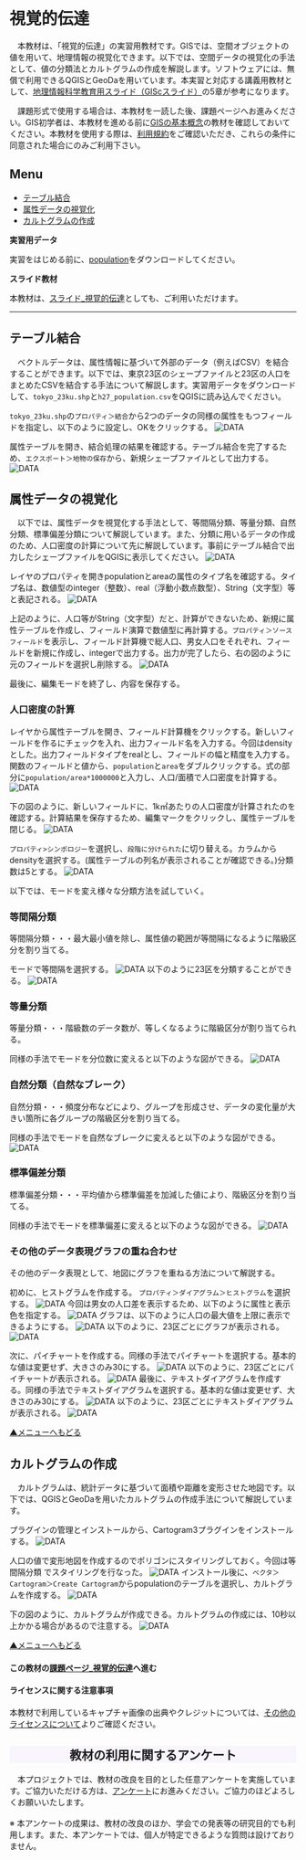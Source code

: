# 視覚的伝達
　本教材は、「視覚的伝達」の実習用教材です。GISでは、空間オブジェクトの値を用いて、地理情報の視覚化できます。以下では、空間データの視覚化の手法として、値の分類法とカルトグラムの作成を解説します。ソフトウェアには、無償で利用できるQGISとGeoDaを用いています。本実習と対応する講義用教材として、[地理情報科学教育用スライド（GIScスライド）]の5章が参考になります。

　課題形式で使用する場合は、本教材を一読した後、課題ページへお進みください。GIS初学者は、本教材を進める前に[GISの基本概念]の教材を確認しておいてください。本教材を使用する際は、[利用規約]をご確認いただき、これらの条件に同意された場合にのみご利用下さい。

[地理情報科学教育用スライド（GIScスライド）]:http://curricula.csis.u-tokyo.ac.jp/slide/5.html

**Menu**
------
* [テーブル結合](#テーブル結合)
* [属性データの視覚化](#属性データの視覚化)
* [カルトグラムの作成](#カルトグラムの作成)

**実習用データ**

実習をはじめる前に、[population]をダウンロードしてください。

**スライド教材**

本教材は、[スライド_視覚的伝達]としても、ご利用いただけます。

[population]:https://github.com/gis-oer/datasets/raw/master/population.zip

----------

## テーブル結合
　ベクトルデータは、属性情報に基づいて外部のデータ（例えばCSV）を結合することができます。以下では、東京23区のシェープファイルと23区の人口をまとめたCSVを結合する手法について解説します。実習用データをダウンロードして、`tokyo_23ku.shp`と`h27_population.csv`をQGISに読み込んでください。

`tokyo_23ku.shp`の`プロパティ＞結合`から2つのデータの同様の属性をもつフィールドを指定し、以下のように設定し、OKをクリックする。
![DATA](pic/21pic_1-1.png)

属性テーブルを開き、結合処理の結果を確認する。テーブル結合を完了するため、`エクスポート＞地物の保存`から、新規シェープファイルとして出力する。
![DATA](pic/21pic_1-2.png)

## 属性データの視覚化
　以下では、属性データを視覚化する手法として、等間隔分類、等量分類、自然分類、標準偏差分類について解説しています。また、分類に用いるデータの作成のため、人口密度の計算について先に解説しています。事前にテーブル結合で出力したシェープファイルをQGISに表示してください。
![DATA](pic/21pic_1.png)

レイヤのプロパティを開きpopulationとareaの属性のタイプ名を確認する。タイプ名は、数値型のinteger（整数）、real（浮動小数点数型）、String（文字型）等と表記される。
![DATA](pic/21pic_2.png)

上記のように、人口等がString（文字型）だと、計算ができないため、新規に属性テーブルを作成し、フィールド演算で数値型に再計算する。`プロパティ＞ソースフィールド`を表示し、フィールド計算機で総人口、男女人口をそれぞれ、フィールドを新規に作成し、integerで出力する。出力が完了したら、右の図のように元のフィールドを選択し削除する。
![DATA](pic/21pic_2-1.png)

最後に、編集モードを終了し、内容を保存する。

### 人口密度の計算
レイヤから属性テーブルを開き、フィールド計算機をクリックする。新しいフィールドを作るにチェックを入れ、出力フィールド名を入力する。今回はdensityとした。出力フィールドタイプをrealとし、フィールドの幅と精度を入力する。関数のフィールドと値から、`population`と`area`をダブルクリックする。式の部分に`population/area*1000000`と入力し、人口/面積で人口密度を計算する。
![DATA](pic/21pic_3.png)

下の図のように、新しいフィールドに、1k㎡あたりの人口密度が計算されたのを確認する。計算結果を保存するため、編集マークをクリックし、属性テーブルを閉じる。
![DATA](pic/21pic_4.png)

`プロパティ>シンポロジー`を選択し、`段階に分けられた`に切り替える。カラムからdensityを選択する。(属性テーブルの列名が表示されることが確認できる。)分類数は5とする。
![DATA](pic/21pic_5.png)

以下では、モードを変え様々な分類方法を試していく。

### 等間隔分類
等間隔分類・・・最大最小値を除し、属性値の範囲が等間隔になるように階級区分を割り当てる。

モードで等間隔を選択する。
![DATA](pic/21pic_5.png)
以下のように23区を分類することができる。
![DATA](pic/21pic_6.png)

### 等量分類
等量分類・・・階級数のデータ数が、等しくなるように階級区分が割り当てられる。

同様の手法でモードを分位数に変えると以下のような図ができる。
![DATA](pic/21pic_7.png)

### 自然分類（自然なブレーク）
自然分類・・・頻度分布などにより、グループを形成させ、データの変化量が大きい箇所に各グループの階級区分を割り当てる。

同様の手法でモードを自然なブレークに変えると以下のような図ができる。
![DATA](pic/21pic_8.png)

### 標準偏差分類
標準偏差分類・・・平均値から標準偏差を加減した値により、階級区分を割り当てる。

同様の手法でモードを標準偏差に変えると以下のような図ができる。
![DATA](pic/21pic_9.png)

### その他のデータ表現グラフの重ね合わせ
その他のデータ表現として、地図にグラフを重ねる方法について解説する。

初めに、ヒストグラムを作成する。
`プロパティ＞ダイアグラム＞ヒストグラム`を選択する。
![DATA](pic/21pic_10.png)
今回は男女の人口差を表示するため、以下のように属性と表示色を指定する。
![DATA](pic/21pic_11.png)
グラフは、以下のように人口の最大値を上限に表示できるようにする。
![DATA](pic/21pic_12.png)
以下のように、23区ごとにグラフが表示される。
![DATA](pic/21pic_13.png)

次に、パイチャートを作成する。同様の手法でパイチャートを選択する。基本的な値は変更せず、大きさのみ30にする。
![DATA](pic/21pic_14.png)
以下のように、23区ごとにパイチャートが表示される。
![DATA](pic/21pic_15.png)
最後に、テキストダイアグラムを作成する。同様の手法でテキストダイアグラムを選択する。基本的な値は変更せず、大きさのみ30にする。
![DATA](pic/21pic_16.png)
以下のように、23区ごとにテキストダイアグラムが表示される。
![DATA](pic/21pic_17.png)

[▲メニューへもどる]

## カルトグラムの作成
　カルトグラムは、統計データに基づいて面積や距離を変形させた地図です。以下では、QGISとGeoDaを用いたカルトグラムの作成手法について解説しています。

プラグインの管理とインストールから、Cartogram3プラグインをインストールする。
![DATA](pic/21pic_18.png)

人口の値で変形地図を作成するのでポリゴンにスタイリングしておく。今回は等間隔分類
でスタイリングを行なった。
![DATA](pic/21pic_19.png)
インストール後に、`ベクタ＞Cartogram＞Create Cartogram`からpopulationのテーブルを選択し、カルトグラムを作成する。
![DATA](pic/21pic_20.png)

下の図のように、カルトグラムが作成できる。カルトグラムの作成には、10秒以上かかる場合があるので注意する。
![DATA](pic/21pic_21.png)

[▲メニューへもどる]

#### この教材の[課題ページ_視覚的伝達]へ進む

#### ライセンスに関する注意事項
本教材で利用しているキャプチャ画像の出典やクレジットについては、[その他のライセンスについて]よりご確認ください。

[▲メニューへもどる]:./21.md#Menu
[利用規約]:../../policy.md
[その他のライセンスについて]:../license.md
[よくある質問とエラー]:../questions/questions.md

[GISの基本概念]:../00/00.md
[QGISビギナーズマニュアル]:../QGIS/QGIS.md
[GRASSビギナーズマニュアル]:../GRASS/GRASS.md
[リモートセンシングとその解析]:../06/06.md
[既存データの地図データと属性データ]:../07/07.md
[空間データ]:../08/08.md
[空間データベース]:../09/09.md
[空間データの統合・修正]:../10/10.md
[基本的な空間解析]:../11/11.md
[ネットワーク分析]:../12/12.md
[領域分析]:../13/13.md
[点データの分析]:../14/14.md
[ラスタデータの分析]:../15/15.md
[傾向面分析]:../16/16.md
[空間的自己相関]:../17/17.md
[空間補間]:../18/18.md
[空間相関分析]:../19/19.md
[空間分析におけるスケール]:../20/20.md
[視覚的伝達]:../21/21.md
[参加型GISと社会貢献]:../26/26.md

[地理院地図]:https://maps.gsi.go.jp
[e-Stat]:https://www.e-stat.go.jp/
[国土数値情報]:http://nlftp.mlit.go.jp/ksj/
[基盤地図情報]:http://www.gsi.go.jp/kiban/
[地理院タイル]:http://maps.gsi.go.jp/development/ichiran.html


[スライド_GISの基本概念]:https://github.com/gis-oer/gis-oer/raw/master/materials/00/00.pptx
[スライド_QGISビギナーズマニュアル]:https://github.com/gis-oer/gis-oer/raw/master/materials/QGIS/QGIS.pptx
[スライド_GRASSビギナーズマニュアル]:https://github.com/gis-oer/gis-oer/raw/master/materials/GRASS/GRASS.pptx
[スライド_リモートセンシングとその解析]:https://github.com/gis-oer/gis-oer/raw/master/materials/06/06.pptx
[スライド_既存データの地図データと属性データ]:https://github.com/gis-oer/gis-oer/raw/master/materials/07/07.pptx
[スライド_空間データ]:https://github.com/gis-oer/gis-oer/raw/master/materials/08/08.pptx
[スライド_空間データベース]:https://github.com/gis-oer/gis-oer/raw/master/materials/09/09.pptx
[スライド_空間データの統合・修正]:https://github.com/gis-oer/gis-oer/raw/master/materials/10/10.pptx
[スライド_基本的な空間解析]:https://github.com/gis-oer/gis-oer/raw/master/materials/11/11.pptx
[スライド_ネットワーク分析]:https://github.com/gis-oer/gis-oer/raw/master/materials/12/12.pptx
[スライド_領域分析]:https://github.com/gis-oer/gis-oer/raw/master/materials/13/13.pptx
[スライド_点データの分析]:https://github.com/gis-oer/gis-oer/raw/master/materials/14/14.pptx
[スライド_ラスタデータの分析]:https://github.com/gis-oer/gis-oer/raw/master/materials/15/15.pptx
[スライド_空間補間]:https://github.com/gis-oer/gis-oer/raw/master/materials/18/18.pptx
[スライド_視覚的伝達]:https://github.com/gis-oer/gis-oer/raw/master/materials/21/21.pptx
[スライド_参加型GISと社会貢献]:https://github.com/gis-oer/gis-oer/raw/master/materials/26/26.pptx

[課題ページ_QGISビギナーズマニュアル]:../tasks/t_qgis_entry.md
[課題ページ_GRASSビギナーズマニュアル]:../tasks/t_grass_entry.md
[課題ページ_リモートセンシングとその解析]:../tasks/t_06.md
[課題ページ_既存データの地図データと属性データ]:../tasks/t_07.md
[課題ページ_空間データ]:../tasks/t_08.md
[課題ページ_空間データベース]:../tasks/t_09.md
[課題ページ_空間データの統合・修正]:../tasks/t_10.md
[課題ページ_基本的な空間解析]:../tasks/t_11.md
[課題ページ_ネットワーク分析]:../tasks/t_12.md
[課題ページ_領域分析]:../tasks/t_13.md
[課題ページ_点データの分析]:../tasks/t_14.md
[課題ページ_ラスタデータの分析]:../tasks/t_15.md
[課題ページ_空間補間]:../tasks/t_18.md
[課題ページ_視覚的伝達]:../tasks/t_21.md
[課題ページ_参加型GISと社会貢献]:../tasks/t_26.md
<h2 style="background-color:#F8F5FD;text-align:center;">教材の利用に関するアンケート</h2>　本プロジェクトでは、教材の改良を目的とした任意アンケートを実施しています。ご協力いただける方は、<a href="https://customform.jp/form/input/14328/">アンケート</a>にお進みください。ご協力のほどよろしくお願いいたします。<br><br>※ 本アンケートの成果は、教材の改良のほか、学会での発表等の研究目的でも利用します。また、本アンケートでは、個人が特定できるような質問は設けておりません。
